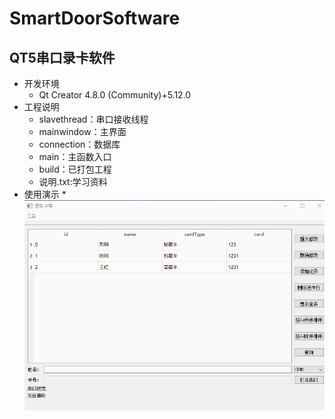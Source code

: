 SmartDoorSoftware
===

QT5串口录卡软件
---

* 开发环境
   * Qt Creator 4.8.0 (Community)+5.12.0
* 工程说明
   * slavethread：串口接收线程
   * mainwindow：主界面
   * connection：数据库
   * main：主函数入口
   * build：已打包工程
   * 说明.txt:学习资料
* 使用演示
   *
   ![](https://github.com/HQlin/SmartDoorSoftware/blob/master/gif/GIF.gif "使用演示")
